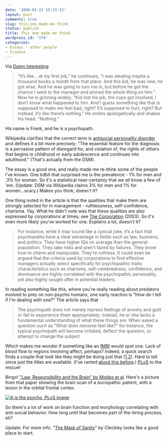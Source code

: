 ```yaml
---
date: '2008-01-21 15:33:33'
layout: post
comments: true
slug: this-one-made-me-think
status: publish
title: This one made me think
wordpress_id: '579'
categories:
- Essays - other people
- Science
---
```


Via [Damn Interesting](http://www.damninteresting.com/?p=936):


> “It’s like… at my first job,” he continues, “I was stealing maybe a thousand bucks a month from that place. And this kid, he was new, he got wise. And he was going to turn me in, but before he got the chance I went to the manager and pinned the whole thing on him.” Now he is grinning widely. “Kid lost his job, the cops got involved, I don’t know what happened to him. And I guess something like that is supposed to make me feel bad, right? It’s supposed to hurt, right? But instead, it’s like there’s nothing.” He smiles apologetically and shakes his head. “Nothing.”

His name is Frank, and he is a psychopath.


Wikipedia clarifies that the correct term is [antisocial personality disorder](http://en.wikipedia.org/wiki/Antisocial_personality_disorder) and defines it a bit more precisely: "The essential feature for the diagnosis is a pervasive pattern of disregard for, and violation of, the rights of others that begins in childhood or early adolescence and continues into adulthood." (That's actually from the DSM).

The essay is a good one, and really made me re-think some of the people I've known. One tidbit that surprised me is the prevalence - 1% for men and .3% for women. So it's a statistical near-certainty that we _all_ know a few of 'em. (Update: DSM via Wikipedia claims 3% for men and 1% for women...scary.) Makes you think, doesn't it?

One thing noted in the article is that the qualities that make them are strongly selected for in management - ruthlessness, self-confidence, charisma. Yay. What he didn't note was that these qualities are also expressed by corporations at times; see [The Corporation](http://imdb.com/title/tt0379225/) (2003). So it's even more likely you've worked for one. Explains a lot, doesn't it?


> For instance, while it may sound like a cynical joke, it’s a fact that psychopaths have a clear advantage in fields such as law, business, and politics. They have higher IQs on average than the general population. They take risks and aren’t fazed by failures. They know how to charm and manipulate. They’re ruthless. It could even be argued that the criteria used by corporations to find effective managers actually select specifically for psychopathic traits: characteristics such as charisma, self-centeredness, confidence, and dominance are highly correlated with the psychopathic personality, yet also highly sought after in potential leaders.


In reading something like this, where you're really reading about predators evolved to prey on non-psycho humans, one early reaction is "How do I tell if I'm dealing with one?" The article says that


> The psychopath does not merely repress feelings of anxiety and guilt or fail to experience them appropriately; instead, he or she lacks a fundamental understanding of what these things are. When asked a question such as “What does remorse feel like?” for instance, the typical psychopath will become irritated, deflect the question, or attempt to change the subject.


Which makes me wonder if something like an [fMRI](http://en.wikipedia.org/wiki/FMRI) would spot one. Lack of blood flow to regions involving affect, perhaps? Indeed, a quick search finds a couple that look like they might be doing just that ([1](http://www.springerlink.com/content/w0676x54w72220u5/),[2](http://linkinghub.elsevier.com/retrieve/pii/S0165032798001049)). Hard to tell since just the titles are available. (I've ranted [about this before](http://www.phfactor.net/wp/2007/07/19/interesting-paper-one-cause-of-obesity-found/).) [PLoS](http://www.plos.org/) to the rescue!

Bingo! ["Law, Responsibility and the Brain" by Mobbs et al](http://biology.plosjournals.org/perlserv/?request=get-document&doi=10.1371%2Fjournal.pbio.0050103&ct=1). Here's a picture from that paper showing the brain scan of a sociopathic patient, with a lesion in the orbital frontal cortex:


[![A is the psycho, PLoS image](http://www.phfactor.net/wp-pics/so-very-crayzee.jpg)](http://biology.plosjournals.org/perlserv/?request=get-document&doi=10.1371%2Fjournal.pbio.0050103&ct=1)


So there's a lot of work on brain function and morphology correlating with anti-social behavior.  How long until that becomes part of the hiring process, eh?

Update: For more info, "[The Mask of Sanity](http://en.wikipedia.org/wiki/The_Mask_of_Sanity)" by Cleckley looks like a good place to start.
